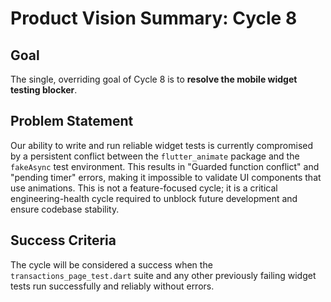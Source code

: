 # Product Vision Summary: Cycle 8

## Goal

The single, overriding goal of Cycle 8 is to **resolve the mobile widget testing blocker**.

## Problem Statement

Our ability to write and run reliable widget tests is currently compromised by a persistent conflict between the `flutter_animate` package and the `fakeAsync` test environment. This results in "Guarded function conflict" and "pending timer" errors, making it impossible to validate UI components that use animations. This is not a feature-focused cycle; it is a critical engineering-health cycle required to unblock future development and ensure codebase stability.

## Success Criteria

The cycle will be considered a success when the `transactions_page_test.dart` suite and any other previously failing widget tests run successfully and reliably without errors. 
